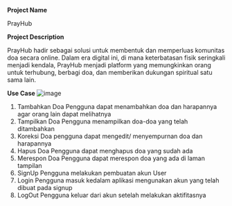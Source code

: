 **Project Name**

PrayHub


**Project Description**

PrayHub hadir sebagai solusi untuk membentuk dan memperluas komunitas doa secara online. 
Dalam era digital ini, di mana keterbatasan fisik seringkali menjadi kendala, 
PrayHub menjadi platform yang memungkinkan orang untuk terhubung, berbagi doa, dan 
memberikan dukungan spiritual satu sama lain.

**Use Case**
![image](https://github.com/ahmadmaarif/PAM_PrayHub/assets/115221633/74e1f377-8d40-40cb-b907-d2f0159b83eb)

1. Tambahkan Doa
Pengguna dapat menambahkan doa dan harapannya agar orang lain dapat melihatnya
2. Tampilkan Doa
Pengguna menampilkan doa-doa yang telah ditambahkan
3.  Koreksi Doa
pengguna dapat mengedit/ menyempurnan doa dan harapannya
4. Hapus Doa
Pengguna dapat menghapus doa yang sudah ada
5. Merespon Doa
Pengguna dapat merespon doa  yang ada di laman tampilan
6. SignUp
Pengguna melakukan pembuatan akun User
7. Login 
Pengguna masuk kedalam aplikasi mengunakan akun yang telah dibuat pada signup
8. LogOut
Pengguna keluar dari akun setelah melakukan aktifitasnya
